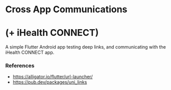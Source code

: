 # Cross App Communications
# (+ iHealth CONNECT)

A simple Flutter Android app testing deep links,
and communicating with the iHealth CONNECT app.

### References 

* https://alligator.io/flutter/url-launcher/
* https://pub.dev/packages/uni_links
